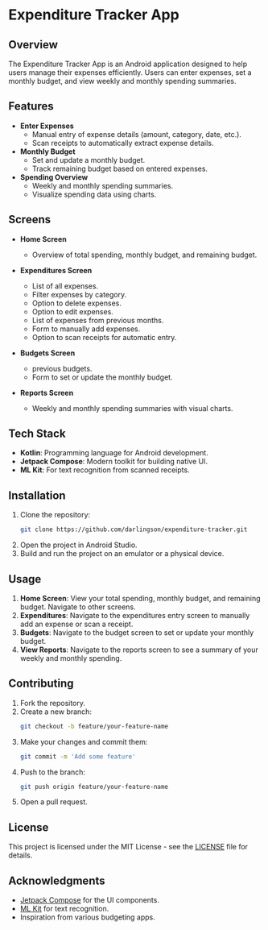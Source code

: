 # Expenditure Tracker App

## Overview

The Expenditure Tracker App is an Android application designed to help users manage their expenses efficiently. Users can enter expenses, set a monthly budget, and view weekly and monthly spending summaries.

## Features

- **Enter Expenses**
    - Manual entry of expense details (amount, category, date, etc.).
    - Scan receipts to automatically extract expense details.
- **Monthly Budget**
    - Set and update a monthly budget.
    - Track remaining budget based on entered expenses.
- **Spending Overview**
    - Weekly and monthly spending summaries.
    - Visualize spending data using charts.

## Screens

- **Home Screen**
    - Overview of total spending, monthly budget, and remaining budget.

- **Expenditures Screen**
  - List of all expenses.
  - Filter expenses by category.
  - Option to delete expenses.
  - Option to edit expenses.
  - List of expenses from previous months.
  - Form to manually add expenses.
  - Option to scan receipts for automatic entry.

- **Budgets Screen**
  - previous budgets.
  - Form to set or update the monthly budget.

- **Reports Screen**
    - Weekly and monthly spending summaries with visual charts.

## Tech Stack

- **Kotlin**: Programming language for Android development.
- **Jetpack Compose**: Modern toolkit for building native UI.
- **ML Kit**: For text recognition from scanned receipts.

## Installation

1. Clone the repository:
    ```bash
    git clone https://github.com/darlingson/expenditure-tracker.git
    ```
2. Open the project in Android Studio.
3. Build and run the project on an emulator or a physical device.

## Usage

1. **Home Screen**: View your total spending, monthly budget, and remaining budget. Navigate to other screens.
2. **Expenditures**: Navigate to the expenditures entry screen to manually add an expense or scan a receipt.
3. **Budgets**: Navigate to the budget screen to set or update your monthly budget.
4. **View Reports**: Navigate to the reports screen to see a summary of your weekly and monthly spending.

## Contributing

1. Fork the repository.
2. Create a new branch:
    ```bash
    git checkout -b feature/your-feature-name
    ```
3. Make your changes and commit them:
    ```bash
    git commit -m 'Add some feature'
    ```
4. Push to the branch:
    ```bash
    git push origin feature/your-feature-name
    ```
5. Open a pull request.

## License

This project is licensed under the MIT License - see the [LICENSE](LICENSE) file for details.

## Acknowledgments

- [Jetpack Compose](https://developer.android.com/jetpack/compose) for the UI components.
- [ML Kit](https://developers.google.com/ml-kit) for text recognition.
- Inspiration from various budgeting apps.

